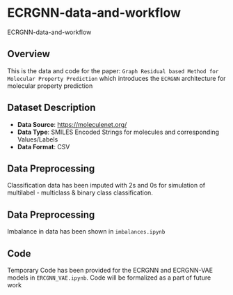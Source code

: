 # ECRGNN-data-and-workflow
ECRGNN-data-and-workflow

## Overview
This is the data and code for the paper: `Graph Residual based Method for Molecular Property Prediction` which introduces the `ECRGNN` architecture for molecular property prediction

## Dataset Description
- **Data Source**: https://moleculenet.org/
- **Data Type**: SMILES Encoded Strings for molecules and corresponding Values/Labels
- **Data Format**: CSV

## Data Preprocessing
Classification data has been imputed with 2s and 0s for simulation of multilabel - multiclass & binary class classification.

## Data Preprocessing
Imbalance in data has been shown in `imbalances.ipynb`

## Code
Temporary Code has been provided for the ECRGNN and ECRGNN-VAE models in `ERCGNN_VAE.ipynb`. Code will be formalized as a part of future work